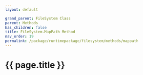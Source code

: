 ```yaml
---
layout: default

grand_parent: FileSystem Class
parent: Methods
has_children: false
title: FileSystem.MapPath Method
nav_order: 19
permalink: /package/runtimepackage/filesystem/methods/mappath
---
```

# {{ page.title }}